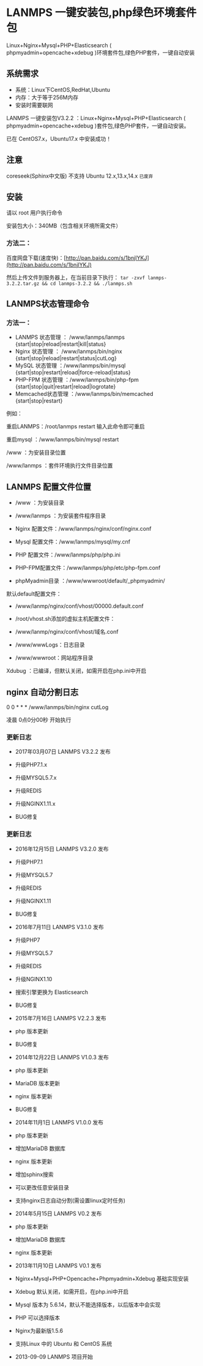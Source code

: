 LANMPS 一键安装包,php绿色环境套件包
=====================================

Linux+Nginx+Mysql+PHP+Elasticsearch ( phpmyadmin+opencache+xdebug )环境套件包,绿色PHP套件，一键自动安装

系统需求
-------------------------------------

* 系统：Linux下CentOS,RedHat,Ubuntu
* 内存：大于等于256M内存 
* 安装时需要联网

LANMPS 一键安装包V3.2.2 ：Linux+Nginx+Mysql+PHP+Elasticsearch ( phpmyadmin+opencache+xdebug )套件包,绿色PHP套件，一键自动安装。
> 
已在 CentOS7.x，Ubuntu17.x 中安装成功！

注意
------------------------------------
coreseek(Sphinx中文版) 不支持 Ubuntu 12.x,13.x,14.x `已废弃`

安装
-----------------------------------

请以  root  用户执行命令

安装包大小：340MB（包含相关环境所需文件）
### 方法二：
百度网盘下载(速度快)：[http://pan.baidu.com/s/1bnjIYKJ](http://pan.baidu.com/s/1bnjIYKJ)

然后上传文件到服务器上，在当前目录下执行：
`tar -zxvf lanmps-3.2.2.tar.gz && cd lanmps-3.2.2 && ./lanmps.sh`

LANMPS状态管理命令
------------------------------------

### 方法一：

* LANMPS      状态管理 ： /www/lanmps/lanmps {start|stop|reload|restart|kill|status}
* Nginx            状态管理 ： /www/lanmps/bin/nginx {start|stop|reload|restart|status|cutLog}
* MySQL          状态管理 ：/www/lanmps/bin/mysql {start|stop|restart|reload|force-reload|status}
* PHP-FPM     状态管理 ：/www/lanmps/bin/php-fpm {start|stop|quit|restart|reload|logrotate}
* Memcached状态管理 ：/www/lanmps/bin/memcached {start|stop|restart}

例如：
> 
重启LANMPS：/root/lanmps restart           输入此命令即可重启
> 
重启mysql     ：/www/lanmps/bin/mysql restart

> 
/www                     ：为安装目录位置
> 
/www/lanmps ：套件环境执行文件目录位置

LANMPS 配置文件位置
-----------------------------------------
* /www                     ：为安装目录
* /www/lanmps ：为安装套件程序目录

* Nginx       配置文件：/www/lanmps/nginx/conf/nginx.conf
* Mysql       配置文件：/www/lanmps/mysql/my.cnf
* PHP           配置文件：/www/lanmps/php/php.ini
* PHP-FPM配置文件：/www/lanmps/php/etc/php-fpm.conf
* phpMyadmin目录 ：/www/wwwroot/default/_phpmyadmin/

默认default配置文件：
* /www/lanmp/nginx/conf/vhost/00000.default.conf

* /root/vhost.sh添加的虚拟主机配置文件：
* /www/lanmp/nginx/conf/vhost/域名.conf

* /www/wwwLogs：日志目录
* /www/wwwroot：网站程序目录

Xdubug ：已编译，但默认关闭，如需开启在php.ini中开启

nginx 自动分割日志
--------------------------------------------
0 0 * * * /www/lanmps/bin/nginx cutLog
> 
凌晨 0点0分00秒 开始执行

### 更新日志
* 2017年03月07日 LANMPS V3.2.2 发布

 * 升级PHP7.1.x
 * 升级MYSQL5.7.x
 * 升级REDIS
 * 升级NGINX1.11.x
 * BUG修复
 
### 更新日志
* 2016年12月15日 LANMPS V3.2.0 发布

 * 升级PHP7.1
 * 升级MYSQL5.7
 * 升级REDIS
 * 升级NGINX1.11
 * BUG修复
 
* 2016年7月11日 LANMPS V3.1.0 发布

 * 升级PHP7
 * 升级MYSQL5.7
 * 升级REDIS
 * 升级NGINX1.10
 * 搜索引擎更换为 Elasticsearch
 * BUG修复
 
* 2015年7月16日 LANMPS V2.2.3 发布

 * php 版本更新
 * BUG修复
 
* 2014年12月22日 LANMPS V1.0.3 发布

 * php 版本更新
 * MariaDB 版本更新
 * nginx 版本更新
 * BUG修复
 
* 2014年11月1日 LANMPS V1.0.0 发布

 * php 版本更新
 * 增加MariaDB 数据库
 * nginx 版本更新
 * 增加sphinx搜索
 * 可以更改任意安装目录
 * 支持nginx日志自动分割(需设置linux定时任务)

* 2014年5月15日 LANMPS V0.2 发布

 * php 版本更新
 * 增加MariaDB 数据库
 * nginx 版本更新

* 2013年11月10日 LANMPS V0.1 发布

 * Nginx+Mysql+PHP+Opencache+Phpmyadmin+Xdebug 基础实现安装
 * Xdebug 默认关闭，如需开启，在php.ini中开启
 * Mysql 版本为 5.6.14，默认不能选择版本，以后版本中会实现
 * PHP 可以选择版本
 * Nginx为最新版1.5.6
 * 支持Linux 中的  Ubuntu 和 CentOS 系统

* 2013-09-09 LANMPS  项目开始